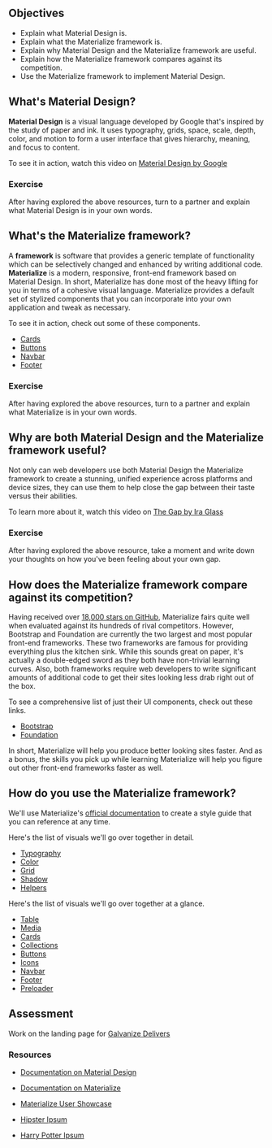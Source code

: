 ## Objectives

- Explain what Material Design is.
- Explain what the Materialize framework is.
- Explain why Material Design and the Materialize framework are useful.
- Explain how the Materialize framework compares against its competition.
- Use the Materialize framework to implement Material Design.

## What's Material Design?

**Material Design** is a visual language developed by Google that's inspired by the study of paper and ink. It uses typography, grids, space, scale, depth, color, and motion to form a user interface that gives hierarchy, meaning, and focus to content.

To see it in action, watch this video on [Material Design by Google](https://www.youtube.com/watch?v=Q8TXgCzxEnw)

### Exercise

After having explored the above resources, turn to a partner and explain what Material Design is in your own words.

## What's the Materialize framework?

A **framework** is software that provides a generic template of functionality which can be selectively changed and enhanced by writing additional code. **Materialize** is a modern, responsive, front-end framework based on Material Design. In short, Materialize has done most of the heavy lifting for you in terms of a cohesive visual language. Materialize provides a default set of stylized components that you can incorporate into your own application and tweak as necessary.

To see it in action, check out some of these components.

- [Cards](http://materializecss.com/cards.html)
- [Buttons](http://materializecss.com/buttons.html)
- [Navbar](http://materializecss.com/navbar.html)
- [Footer](http://materializecss.com/footer.html)


### Exercise

After having explored the above resources, turn to a partner and explain what Materialize is in your own words.

## Why are both Material Design and the Materialize framework useful?

Not only can web developers use both Material Design the Materialize framework to create a stunning, unified experience across platforms and device sizes, they can use them to help close the gap between their taste versus their abilities.

To learn more about it, watch this video on [The Gap by Ira Glass](https://www.youtube.com/watch?v=3ResTHKVxf4)

### Exercise

After having explored the above resource, take a moment and write down your thoughts on how you've been feeling about your own gap.

## How does the Materialize framework compare against its competition?

Having received over [18,000 stars on GitHub](https://github.com/Dogfalo/materialize), Materialize fairs quite well when evaluated against its hundreds of rival competitors. However, Bootstrap and Foundation are currently the two largest and most popular front-end frameworks. These two frameworks are famous for providing everything plus the kitchen sink. While this sounds great on paper, it's actually a double-edged sword as they both have non-trivial learning curves. Also, both frameworks require web developers to write significant amounts of additional code to get their sites looking less drab right out of the box.

To see a comprehensive list of just their UI components, check out these links.

- [Bootstrap](http://getbootstrap.com/components/)
- [Foundation](http://foundation.zurb.com/sites/docs/kitchen-sink.html)

In short, Materialize will help you produce better looking sites faster. And as a bonus, the skills you pick up while learning Materialize will help you figure out other front-end frameworks faster as well.

## How do you use the Materialize framework?

We'll use Materialize's [official documentation](http://materializecss.com/getting-started.html) to create a style guide that you can reference at any time.

Here's the list of visuals we'll go over together in detail.

- [Typography](http://materializecss.com/typography.html)
- [Color](http://materializecss.com/color.html)
- [Grid](http://materializecss.com/grid.html)
- [Shadow](http://materializecss.com/shadow.html)
- [Helpers](http://materializecss.com/helpers.html)

Here's the list of visuals we'll go over together at a glance.

- [Table](http://materializecss.com/table.html)
- [Media](http://materializecss.com/media-css.html)
- [Cards](http://materializecss.com/cards.html)
- [Collections](http://materializecss.com/collections.html)
- [Buttons](http://materializecss.com/buttons.html)
- [Icons](http://materializecss.com/icons.html)
- [Navbar](http://materializecss.com/navbar.html)
- [Footer](http://materializecss.com/footer.html)
- [Preloader](http://materializecss.com/preloader.html)

## Assessment

Work on the landing page for [Galvanize Delivers](https://github.com/gSchool/galvanize-delivers/)

### Resources
- [Documentation on Material Design](https://material.google.com/)
- [Documentation on Materialize](http://materializecss.com/)
- [Materialize User Showcase](http://materializecss.com/showcase.html)


- [Hipster Ipsum](http://hipsum.co/)
- [Harry Potter Ipsum](http://www.christinachern.com/hpipsum/)
